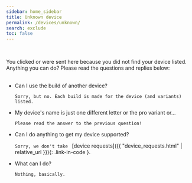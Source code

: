 ```yaml
---
sidebar: home_sidebar
title: Unknown device
permalink: /devices/unknown/
search: exclude
toc: false
---
```


<br/>

You clicked or were sent here because you did not find your device listed. Anything you can do? Please read the questions and replies below:
<br/><br/>

- Can I use the build of another device?

  ```Sorry, but no. Each build is made for the device (and variants) listed.```

- My device's name is just one different letter or the pro variant or...

  ```Please read the answer to the previous question!```

- Can I do anything to get my device supported?

  ```Sorry, we don't take ``` [device requests]({{ "device_requests.html" | relative_url }}){: .link-in-code }.

- What can I do?

  ```Nothing, basically.```
